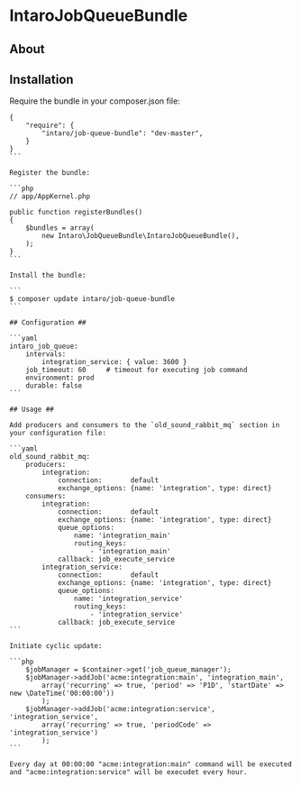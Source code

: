 # IntaroJobQueueBundle #

## About ##

## Installation ##

Require the bundle in your composer.json file:

````
{
    "require": {
        "intaro/job-queue-bundle": "dev-master",
    }
}
```

Register the bundle:

```php
// app/AppKernel.php

public function registerBundles()
{
    $bundles = array(
        new Intaro\JobQueueBundle\IntaroJobQueueBundle(),
    );
}
```

Install the bundle:

```
$ composer update intaro/job-queue-bundle
```

## Configuration ##

```yaml
intaro_job_queue:
    intervals:
        integration_service: { value: 3600 }
    job_timeout: 60     # timeout for executing job command
    environment: prod
    durable: false
```

## Usage ##

Add producers and consumers to the `old_sound_rabbit_mq` section in your configuration file:

```yaml
old_sound_rabbit_mq:
    producers:
        integration:
            connection:       default
            exchange_options: {name: 'integration', type: direct}
    consumers:
        integration:
            connection:       default
            exchange_options: {name: 'integration', type: direct}
            queue_options:
                name: 'integration_main'
                routing_keys:
                    - 'integration_main'
            callback: job_execute_service
        integration_service:
            connection:       default
            exchange_options: {name: 'integration', type: direct}
            queue_options:
                name: 'integration_service'
                routing_keys:
                    - 'integration_service'
            callback: job_execute_service
```

Initiate cyclic update:

```php
    $jobManager = $container->get('job_queue_manager');
    $jobManager->addJob('acme:integration:main', 'integration_main',
        array('recurring' => true, 'period' => 'P1D', 'startDate' => new \DateTime('00:00:00'))
        );
    $jobManager->addJob('acme:integration:service', 'integration_service',
        array('recurring' => true, 'periodCode' => 'integration_service')
        );
```

Every day at 00:00:00 "acme:integration:main" command will be executed and "acme:integration:service" will be execudet every hour.